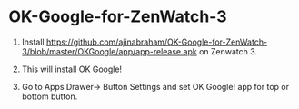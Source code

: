 # OK-Google-for-ZenWatch-3



1. Install https://github.com/ajinabraham/OK-Google-for-ZenWatch-3/blob/master/OKGoogle/app/app-release.apk on Zenwatch 3. 

2. This will install OK Google!

3. Go to Apps Drawer-> Button Settings and set OK Google! app for top or bottom button.
